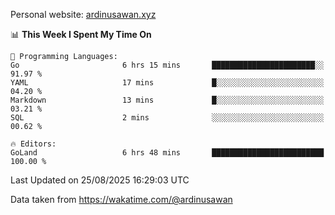 Personal website: [ardinusawan.xyz](https://ardinusawan.xyz)

<!--START_SECTION:waka-->
📊 **This Week I Spent My Time On** 

```text
💬 Programming Languages: 
Go                       6 hrs 15 mins       ███████████████████████░░   91.97 % 
YAML                     17 mins             █░░░░░░░░░░░░░░░░░░░░░░░░   04.20 % 
Markdown                 13 mins             █░░░░░░░░░░░░░░░░░░░░░░░░   03.21 % 
SQL                      2 mins              ░░░░░░░░░░░░░░░░░░░░░░░░░   00.62 % 

🔥 Editors: 
GoLand                   6 hrs 48 mins       █████████████████████████   100.00 % 
```


 Last Updated on 25/08/2025 16:29:03 UTC
<!--END_SECTION:waka-->
Data taken from https://wakatime.com/@ardinusawan
